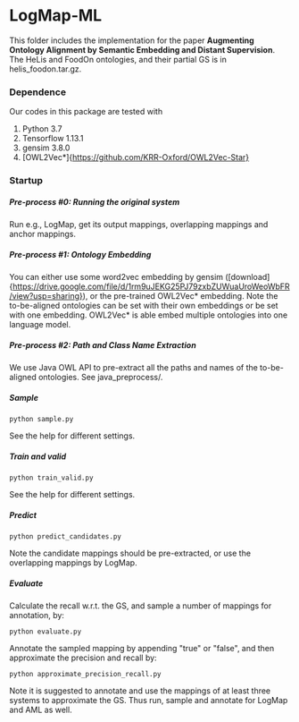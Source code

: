 # LogMap-ML

This folder includes the implementation for the paper ****Augmenting Ontology Alignment by Semantic Embedding and Distant Supervision****.
The HeLis and FoodOn ontologies, and their partial GS is in helis_foodon.tar.gz.

### Dependence 
Our codes in this package are tested with
  1. Python 3.7
  2. Tensorflow 1.13.1
  3. gensim 3.8.0
  4. [OWL2Vec\*]{https://github.com/KRR-Oxford/OWL2Vec-Star}


### Startup

##### Pre-process #0: Running the original system
Run e.g., LogMap, get its output mappings, overlapping mappings and anchor mappings.

##### Pre-process #1: Ontology Embedding
You can either use some word2vec embedding by gensim ([download]{https://drive.google.com/file/d/1rm9uJEKG25PJ79zxbZUWuaUroWeoWbFR/view?usp=sharing}), or the pre-trained OWL2Vec\* embedding. 
Note the to-be-aligned ontologies can be set with their own embeddings or be set with one embedding. 
OWL2Vec\* is able embed multiple ontologies into one language model.

##### Pre-process #2: Path and Class Name Extraction
We use Java OWL API to pre-extract all the paths and names of the to-be-aligned ontologies. See java_preprocess/.

##### Sample
```python sample.py```

See the help for different settings.

##### Train and valid
```python train_valid.py```

See the help for different settings.

##### Predict 
```python predict_candidates.py```

Note the candidate mappings should be pre-extracted, or use the overlapping mappings by LogMap.

##### Evaluate
Calculate the recall w.r.t. the GS, and sample a number of mappings for annotation, by:

```python evaluate.py```

Annotate the sampled mapping by appending "true" or "false", and then approximate the precision and recall by:

```python approximate_precision_recall.py```

Note it is suggested to annotate and use the mappings of at least three systems to approximate the GS. 
Thus run, sample and annotate for LogMap and AML as well.
